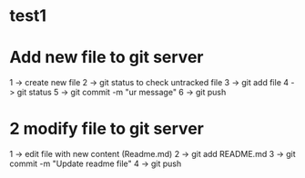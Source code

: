 # test1
Add new file to git server
==========================
1 -> create new file 
2 -> git status  to check untracked file
3 -> git add file
4 -> git status
5 -> git commit -m "ur message" 
6 -> git push


2 modify file to git server
===========================
1 -> edit file with new content (Readme.md)
2 -> git add README.md
3 -> git commit -m "Update readme file"
4 -> git push